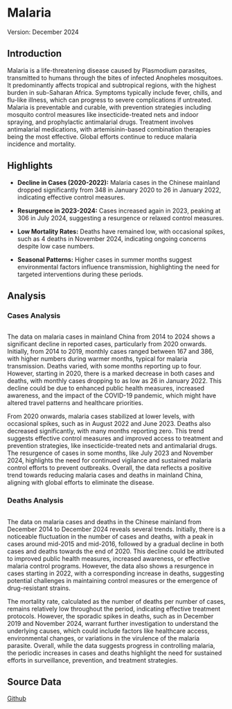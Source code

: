 # Malaria

Version: December 2024

## Introduction

Malaria is a life-threatening disease caused by Plasmodium parasites, transmitted to humans through the bites of infected Anopheles mosquitoes. It predominantly affects tropical and subtropical regions, with the highest burden in sub-Saharan Africa. Symptoms typically include fever, chills, and flu-like illness, which can progress to severe complications if untreated. Malaria is preventable and curable, with prevention strategies including mosquito control measures like insecticide-treated nets and indoor spraying, and prophylactic antimalarial drugs. Treatment involves antimalarial medications, with artemisinin-based combination therapies being the most effective. Global efforts continue to reduce malaria incidence and mortality.

## Highlights

- **Decline in Cases (2020-2022):** Malaria cases in the Chinese mainland dropped significantly from 348 in January 2020 to 26 in January 2022, indicating effective control measures. <br/>

- **Resurgence in 2023-2024:** Cases increased again in 2023, peaking at 306 in July 2024, suggesting a resurgence or relaxed control measures. <br/>

- **Low Mortality Rates:** Deaths have remained low, with occasional spikes, such as 4 deaths in November 2024, indicating ongoing concerns despite low case numbers. <br/>

- **Seasonal Patterns:** Higher cases in summer months suggest environmental factors influence transmission, highlighting the need for targeted interventions during these periods. <br/>

## Analysis

### Cases Analysis

<div style="display: flex; width: 100%;">
<div style="width: 75%;" class="figure">
<div>                            <div id="36960b22-e52e-453a-bc6f-b8b91e3ff51d" class="plotly-graph-div" style="height:100%; width:100%;"></div>            <script type="text/javascript">                                    window.PLOTLYENV=window.PLOTLYENV || {};                                    if (document.getElementById("36960b22-e52e-453a-bc6f-b8b91e3ff51d")) {                    Plotly.newPlot(                        "36960b22-e52e-453a-bc6f-b8b91e3ff51d",                        [{"hovertemplate":"Date: %{x}\u003cbr\u003eCases: %{y:,}","line":{"color":"rgb(23,40,105)"},"mode":"lines","name":"Malaria","x":["2014-12-01T00:00:00","2015-01-01T00:00:00","2015-02-01T00:00:00","2015-03-01T00:00:00","2015-04-01T00:00:00","2015-05-01T00:00:00","2015-06-01T00:00:00","2015-07-01T00:00:00","2015-08-01T00:00:00","2015-09-01T00:00:00","2015-10-01T00:00:00","2015-11-01T00:00:00","2015-12-01T00:00:00","2016-01-01T00:00:00","2016-02-01T00:00:00","2016-03-01T00:00:00","2016-04-01T00:00:00","2016-05-01T00:00:00","2016-06-01T00:00:00","2016-07-01T00:00:00","2016-08-01T00:00:00","2016-09-01T00:00:00","2016-10-01T00:00:00","2016-11-01T00:00:00","2016-12-01T00:00:00","2017-01-01T00:00:00","2017-02-01T00:00:00","2017-03-01T00:00:00","2017-04-01T00:00:00","2017-05-01T00:00:00","2017-06-01T00:00:00","2017-07-01T00:00:00","2017-08-01T00:00:00","2017-09-01T00:00:00","2017-10-01T00:00:00","2017-11-01T00:00:00","2017-12-01T00:00:00","2018-01-01T00:00:00","2018-02-01T00:00:00","2018-03-01T00:00:00","2018-04-01T00:00:00","2018-05-01T00:00:00","2018-06-01T00:00:00","2018-07-01T00:00:00","2018-08-01T00:00:00","2018-09-01T00:00:00","2018-10-01T00:00:00","2018-11-01T00:00:00","2018-12-01T00:00:00","2019-01-01T00:00:00","2019-02-01T00:00:00","2019-03-01T00:00:00","2019-04-01T00:00:00","2019-05-01T00:00:00","2019-06-01T00:00:00","2019-07-01T00:00:00","2019-08-01T00:00:00","2019-09-01T00:00:00","2019-10-01T00:00:00","2019-11-01T00:00:00","2019-12-01T00:00:00","2020-01-01T00:00:00","2020-02-01T00:00:00","2020-03-01T00:00:00","2020-04-01T00:00:00","2020-05-01T00:00:00","2020-06-01T00:00:00","2020-07-01T00:00:00","2020-08-01T00:00:00","2020-09-01T00:00:00","2020-10-01T00:00:00","2020-11-01T00:00:00","2020-12-01T00:00:00","2021-01-01T00:00:00","2021-02-01T00:00:00","2021-03-01T00:00:00","2021-04-01T00:00:00","2021-05-01T00:00:00","2021-06-01T00:00:00","2021-07-01T00:00:00","2021-08-01T00:00:00","2021-09-01T00:00:00","2021-10-01T00:00:00","2021-11-01T00:00:00","2021-12-01T00:00:00","2022-01-01T00:00:00","2022-02-01T00:00:00","2022-03-01T00:00:00","2022-04-01T00:00:00","2022-05-01T00:00:00","2022-06-01T00:00:00","2022-07-01T00:00:00","2022-08-01T00:00:00","2022-09-01T00:00:00","2022-10-01T00:00:00","2022-11-01T00:00:00","2022-12-01T00:00:00","2023-01-01T00:00:00","2023-02-01T00:00:00","2023-03-01T00:00:00","2023-04-01T00:00:00","2023-05-01T00:00:00","2023-06-01T00:00:00","2023-07-01T00:00:00","2023-08-01T00:00:00","2023-09-01T00:00:00","2023-10-01T00:00:00","2023-11-01T00:00:00","2023-12-01T00:00:00","2024-01-01T00:00:00","2024-02-01T00:00:00","2024-03-01T00:00:00","2024-04-01T00:00:00","2024-05-01T00:00:00","2024-06-01T00:00:00","2024-07-01T00:00:00","2024-08-01T00:00:00","2024-09-01T00:00:00","2024-10-01T00:00:00","2024-11-01T00:00:00","2024-12-01T00:00:00"],"y":[212,250,236,244,275,354,386,358,263,243,225,211,244,333,339,258,304,369,356,281,235,222,210,195,239,275,198,208,226,300,312,303,259,208,194,190,183,255,268,182,214,231,230,244,233,237,207,208,181,268,230,167,175,195,231,261,226,220,200,258,204,348,126,92,54,40,74,54,57,81,78,63,73,68,58,63,74,97,109,92,60,49,46,62,72,26,30,31,34,37,62,79,217,96,92,74,79,149,117,138,189,212,264,289,234,193,193,183,245,254,215,150,190,236,299,306,279,242,204,282,248],"type":"scatter"}],                        {"autosize":true,"margin":{"b":100,"l":0,"r":50,"t":0},"template":{"data":{"barpolar":[{"marker":{"line":{"color":"rgb(237,237,237)","width":0.5},"pattern":{"fillmode":"overlay","size":10,"solidity":0.2}},"type":"barpolar"}],"bar":[{"error_x":{"color":"rgb(51,51,51)"},"error_y":{"color":"rgb(51,51,51)"},"marker":{"line":{"color":"rgb(237,237,237)","width":0.5},"pattern":{"fillmode":"overlay","size":10,"solidity":0.2}},"type":"bar"}],"carpet":[{"aaxis":{"endlinecolor":"rgb(51,51,51)","gridcolor":"white","linecolor":"white","minorgridcolor":"white","startlinecolor":"rgb(51,51,51)"},"baxis":{"endlinecolor":"rgb(51,51,51)","gridcolor":"white","linecolor":"white","minorgridcolor":"white","startlinecolor":"rgb(51,51,51)"},"type":"carpet"}],"choropleth":[{"colorbar":{"outlinewidth":0,"tickcolor":"rgb(237,237,237)","ticklen":6,"ticks":"inside"},"type":"choropleth"}],"contourcarpet":[{"colorbar":{"outlinewidth":0,"tickcolor":"rgb(237,237,237)","ticklen":6,"ticks":"inside"},"type":"contourcarpet"}],"contour":[{"colorbar":{"outlinewidth":0,"tickcolor":"rgb(237,237,237)","ticklen":6,"ticks":"inside"},"colorscale":[[0,"rgb(20,44,66)"],[1,"rgb(90,179,244)"]],"type":"contour"}],"heatmapgl":[{"colorbar":{"outlinewidth":0,"tickcolor":"rgb(237,237,237)","ticklen":6,"ticks":"inside"},"colorscale":[[0,"rgb(20,44,66)"],[1,"rgb(90,179,244)"]],"type":"heatmapgl"}],"heatmap":[{"colorbar":{"outlinewidth":0,"tickcolor":"rgb(237,237,237)","ticklen":6,"ticks":"inside"},"colorscale":[[0,"rgb(20,44,66)"],[1,"rgb(90,179,244)"]],"type":"heatmap"}],"histogram2dcontour":[{"colorbar":{"outlinewidth":0,"tickcolor":"rgb(237,237,237)","ticklen":6,"ticks":"inside"},"colorscale":[[0,"rgb(20,44,66)"],[1,"rgb(90,179,244)"]],"type":"histogram2dcontour"}],"histogram2d":[{"colorbar":{"outlinewidth":0,"tickcolor":"rgb(237,237,237)","ticklen":6,"ticks":"inside"},"colorscale":[[0,"rgb(20,44,66)"],[1,"rgb(90,179,244)"]],"type":"histogram2d"}],"histogram":[{"marker":{"pattern":{"fillmode":"overlay","size":10,"solidity":0.2}},"type":"histogram"}],"mesh3d":[{"colorbar":{"outlinewidth":0,"tickcolor":"rgb(237,237,237)","ticklen":6,"ticks":"inside"},"type":"mesh3d"}],"parcoords":[{"line":{"colorbar":{"outlinewidth":0,"tickcolor":"rgb(237,237,237)","ticklen":6,"ticks":"inside"}},"type":"parcoords"}],"pie":[{"automargin":true,"type":"pie"}],"scatter3d":[{"line":{"colorbar":{"outlinewidth":0,"tickcolor":"rgb(237,237,237)","ticklen":6,"ticks":"inside"}},"marker":{"colorbar":{"outlinewidth":0,"tickcolor":"rgb(237,237,237)","ticklen":6,"ticks":"inside"}},"type":"scatter3d"}],"scattercarpet":[{"marker":{"colorbar":{"outlinewidth":0,"tickcolor":"rgb(237,237,237)","ticklen":6,"ticks":"inside"}},"type":"scattercarpet"}],"scattergeo":[{"marker":{"colorbar":{"outlinewidth":0,"tickcolor":"rgb(237,237,237)","ticklen":6,"ticks":"inside"}},"type":"scattergeo"}],"scattergl":[{"marker":{"colorbar":{"outlinewidth":0,"tickcolor":"rgb(237,237,237)","ticklen":6,"ticks":"inside"}},"type":"scattergl"}],"scattermapbox":[{"marker":{"colorbar":{"outlinewidth":0,"tickcolor":"rgb(237,237,237)","ticklen":6,"ticks":"inside"}},"type":"scattermapbox"}],"scatterpolargl":[{"marker":{"colorbar":{"outlinewidth":0,"tickcolor":"rgb(237,237,237)","ticklen":6,"ticks":"inside"}},"type":"scatterpolargl"}],"scatterpolar":[{"marker":{"colorbar":{"outlinewidth":0,"tickcolor":"rgb(237,237,237)","ticklen":6,"ticks":"inside"}},"type":"scatterpolar"}],"scatter":[{"fillpattern":{"fillmode":"overlay","size":10,"solidity":0.2},"type":"scatter"}],"scatterternary":[{"marker":{"colorbar":{"outlinewidth":0,"tickcolor":"rgb(237,237,237)","ticklen":6,"ticks":"inside"}},"type":"scatterternary"}],"surface":[{"colorbar":{"outlinewidth":0,"tickcolor":"rgb(237,237,237)","ticklen":6,"ticks":"inside"},"colorscale":[[0,"rgb(20,44,66)"],[1,"rgb(90,179,244)"]],"type":"surface"}],"table":[{"cells":{"fill":{"color":"rgb(237,237,237)"},"line":{"color":"white"}},"header":{"fill":{"color":"rgb(217,217,217)"},"line":{"color":"white"}},"type":"table"}]},"layout":{"annotationdefaults":{"arrowhead":0,"arrowwidth":1},"autotypenumbers":"strict","coloraxis":{"colorbar":{"outlinewidth":0,"tickcolor":"rgb(237,237,237)","ticklen":6,"ticks":"inside"}},"colorscale":{"sequential":[[0,"rgb(20,44,66)"],[1,"rgb(90,179,244)"]],"sequentialminus":[[0,"rgb(20,44,66)"],[1,"rgb(90,179,244)"]]},"colorway":["#F8766D","#A3A500","#00BF7D","#00B0F6","#E76BF3"],"font":{"color":"rgb(51,51,51)"},"geo":{"bgcolor":"white","lakecolor":"white","landcolor":"rgb(237,237,237)","showlakes":true,"showland":true,"subunitcolor":"white"},"hoverlabel":{"align":"left"},"hovermode":"closest","paper_bgcolor":"white","plot_bgcolor":"rgb(237,237,237)","polar":{"angularaxis":{"gridcolor":"white","linecolor":"white","showgrid":true,"tickcolor":"rgb(51,51,51)","ticks":"outside"},"bgcolor":"rgb(237,237,237)","radialaxis":{"gridcolor":"white","linecolor":"white","showgrid":true,"tickcolor":"rgb(51,51,51)","ticks":"outside"}},"scene":{"xaxis":{"backgroundcolor":"rgb(237,237,237)","gridcolor":"white","gridwidth":2,"linecolor":"white","showbackground":true,"showgrid":true,"tickcolor":"rgb(51,51,51)","ticks":"outside","zerolinecolor":"white"},"yaxis":{"backgroundcolor":"rgb(237,237,237)","gridcolor":"white","gridwidth":2,"linecolor":"white","showbackground":true,"showgrid":true,"tickcolor":"rgb(51,51,51)","ticks":"outside","zerolinecolor":"white"},"zaxis":{"backgroundcolor":"rgb(237,237,237)","gridcolor":"white","gridwidth":2,"linecolor":"white","showbackground":true,"showgrid":true,"tickcolor":"rgb(51,51,51)","ticks":"outside","zerolinecolor":"white"}},"shapedefaults":{"fillcolor":"black","line":{"width":0},"opacity":0.3},"ternary":{"aaxis":{"gridcolor":"white","linecolor":"white","showgrid":true,"tickcolor":"rgb(51,51,51)","ticks":"outside"},"baxis":{"gridcolor":"white","linecolor":"white","showgrid":true,"tickcolor":"rgb(51,51,51)","ticks":"outside"},"bgcolor":"rgb(237,237,237)","caxis":{"gridcolor":"white","linecolor":"white","showgrid":true,"tickcolor":"rgb(51,51,51)","ticks":"outside"}},"xaxis":{"automargin":true,"gridcolor":"white","linecolor":"white","showgrid":true,"tickcolor":"rgb(51,51,51)","ticks":"outside","title":{"standoff":15},"zerolinecolor":"white"},"yaxis":{"automargin":true,"gridcolor":"white","linecolor":"white","showgrid":true,"tickcolor":"rgb(51,51,51)","ticks":"outside","title":{"standoff":15},"zerolinecolor":"white"}}},"xaxis":{"title":{"text":"Date"}},"yaxis":{"dtick":78,"range":[0,390],"rangemode":"tozero","tickformat":",d","title":{"text":"Cases"}}},                        {"responsive": true}                    )                };                            </script>        </div>
</div>
<div style="width: 25%;" class="figure">
<div>                            <div id="1260b645-0ff3-4efe-8252-0a15a8334a87" class="plotly-graph-div" style="height:100%; width:100%;"></div>            <script type="text/javascript">                                    window.PLOTLYENV=window.PLOTLYENV || {};                                    if (document.getElementById("1260b645-0ff3-4efe-8252-0a15a8334a87")) {                    Plotly.newPlot(                        "1260b645-0ff3-4efe-8252-0a15a8334a87",                        [{"colorscale":[[0,"rgb(175,223,239)"],[1,"rgb(23,40,105)"]],"hovertemplate":"Month: %{x}\u003cbr\u003eYear: %{y}\u003cbr\u003eCases: %{z:,}","name":"Malaria","x":[1,2,3,4,5,6,7,8,9,10,11,12],"y":[2014,2015,2016,2017,2018,2019,2020,2021,2022,2023,2024],"z":[[null,null,null,null,null,null,null,null,null,null,null,212],[250,236,244,275,354,386,358,263,243,225,211,244],[333,339,258,304,369,356,281,235,222,210,195,239],[275,198,208,226,300,312,303,259,208,194,190,183],[255,268,182,214,231,230,244,233,237,207,208,181],[268,230,167,175,195,231,261,226,220,200,258,204],[348,126,92,54,40,74,54,57,81,78,63,73],[68,58,63,74,97,109,92,60,49,46,62,72],[26,30,31,34,37,62,79,217,96,92,74,79],[149,117,138,189,212,264,289,234,193,193,183,245],[254,215,150,190,236,299,306,279,242,204,282,248]],"type":"heatmap"}],                        {"margin":{"b":100,"l":0,"r":50,"t":0},"template":{"data":{"barpolar":[{"marker":{"line":{"color":"rgb(237,237,237)","width":0.5},"pattern":{"fillmode":"overlay","size":10,"solidity":0.2}},"type":"barpolar"}],"bar":[{"error_x":{"color":"rgb(51,51,51)"},"error_y":{"color":"rgb(51,51,51)"},"marker":{"line":{"color":"rgb(237,237,237)","width":0.5},"pattern":{"fillmode":"overlay","size":10,"solidity":0.2}},"type":"bar"}],"carpet":[{"aaxis":{"endlinecolor":"rgb(51,51,51)","gridcolor":"white","linecolor":"white","minorgridcolor":"white","startlinecolor":"rgb(51,51,51)"},"baxis":{"endlinecolor":"rgb(51,51,51)","gridcolor":"white","linecolor":"white","minorgridcolor":"white","startlinecolor":"rgb(51,51,51)"},"type":"carpet"}],"choropleth":[{"colorbar":{"outlinewidth":0,"tickcolor":"rgb(237,237,237)","ticklen":6,"ticks":"inside"},"type":"choropleth"}],"contourcarpet":[{"colorbar":{"outlinewidth":0,"tickcolor":"rgb(237,237,237)","ticklen":6,"ticks":"inside"},"type":"contourcarpet"}],"contour":[{"colorbar":{"outlinewidth":0,"tickcolor":"rgb(237,237,237)","ticklen":6,"ticks":"inside"},"colorscale":[[0,"rgb(20,44,66)"],[1,"rgb(90,179,244)"]],"type":"contour"}],"heatmapgl":[{"colorbar":{"outlinewidth":0,"tickcolor":"rgb(237,237,237)","ticklen":6,"ticks":"inside"},"colorscale":[[0,"rgb(20,44,66)"],[1,"rgb(90,179,244)"]],"type":"heatmapgl"}],"heatmap":[{"colorbar":{"outlinewidth":0,"tickcolor":"rgb(237,237,237)","ticklen":6,"ticks":"inside"},"colorscale":[[0,"rgb(20,44,66)"],[1,"rgb(90,179,244)"]],"type":"heatmap"}],"histogram2dcontour":[{"colorbar":{"outlinewidth":0,"tickcolor":"rgb(237,237,237)","ticklen":6,"ticks":"inside"},"colorscale":[[0,"rgb(20,44,66)"],[1,"rgb(90,179,244)"]],"type":"histogram2dcontour"}],"histogram2d":[{"colorbar":{"outlinewidth":0,"tickcolor":"rgb(237,237,237)","ticklen":6,"ticks":"inside"},"colorscale":[[0,"rgb(20,44,66)"],[1,"rgb(90,179,244)"]],"type":"histogram2d"}],"histogram":[{"marker":{"pattern":{"fillmode":"overlay","size":10,"solidity":0.2}},"type":"histogram"}],"mesh3d":[{"colorbar":{"outlinewidth":0,"tickcolor":"rgb(237,237,237)","ticklen":6,"ticks":"inside"},"type":"mesh3d"}],"parcoords":[{"line":{"colorbar":{"outlinewidth":0,"tickcolor":"rgb(237,237,237)","ticklen":6,"ticks":"inside"}},"type":"parcoords"}],"pie":[{"automargin":true,"type":"pie"}],"scatter3d":[{"line":{"colorbar":{"outlinewidth":0,"tickcolor":"rgb(237,237,237)","ticklen":6,"ticks":"inside"}},"marker":{"colorbar":{"outlinewidth":0,"tickcolor":"rgb(237,237,237)","ticklen":6,"ticks":"inside"}},"type":"scatter3d"}],"scattercarpet":[{"marker":{"colorbar":{"outlinewidth":0,"tickcolor":"rgb(237,237,237)","ticklen":6,"ticks":"inside"}},"type":"scattercarpet"}],"scattergeo":[{"marker":{"colorbar":{"outlinewidth":0,"tickcolor":"rgb(237,237,237)","ticklen":6,"ticks":"inside"}},"type":"scattergeo"}],"scattergl":[{"marker":{"colorbar":{"outlinewidth":0,"tickcolor":"rgb(237,237,237)","ticklen":6,"ticks":"inside"}},"type":"scattergl"}],"scattermapbox":[{"marker":{"colorbar":{"outlinewidth":0,"tickcolor":"rgb(237,237,237)","ticklen":6,"ticks":"inside"}},"type":"scattermapbox"}],"scatterpolargl":[{"marker":{"colorbar":{"outlinewidth":0,"tickcolor":"rgb(237,237,237)","ticklen":6,"ticks":"inside"}},"type":"scatterpolargl"}],"scatterpolar":[{"marker":{"colorbar":{"outlinewidth":0,"tickcolor":"rgb(237,237,237)","ticklen":6,"ticks":"inside"}},"type":"scatterpolar"}],"scatter":[{"fillpattern":{"fillmode":"overlay","size":10,"solidity":0.2},"type":"scatter"}],"scatterternary":[{"marker":{"colorbar":{"outlinewidth":0,"tickcolor":"rgb(237,237,237)","ticklen":6,"ticks":"inside"}},"type":"scatterternary"}],"surface":[{"colorbar":{"outlinewidth":0,"tickcolor":"rgb(237,237,237)","ticklen":6,"ticks":"inside"},"colorscale":[[0,"rgb(20,44,66)"],[1,"rgb(90,179,244)"]],"type":"surface"}],"table":[{"cells":{"fill":{"color":"rgb(237,237,237)"},"line":{"color":"white"}},"header":{"fill":{"color":"rgb(217,217,217)"},"line":{"color":"white"}},"type":"table"}]},"layout":{"annotationdefaults":{"arrowhead":0,"arrowwidth":1},"autotypenumbers":"strict","coloraxis":{"colorbar":{"outlinewidth":0,"tickcolor":"rgb(237,237,237)","ticklen":6,"ticks":"inside"}},"colorscale":{"sequential":[[0,"rgb(20,44,66)"],[1,"rgb(90,179,244)"]],"sequentialminus":[[0,"rgb(20,44,66)"],[1,"rgb(90,179,244)"]]},"colorway":["#F8766D","#A3A500","#00BF7D","#00B0F6","#E76BF3"],"font":{"color":"rgb(51,51,51)"},"geo":{"bgcolor":"white","lakecolor":"white","landcolor":"rgb(237,237,237)","showlakes":true,"showland":true,"subunitcolor":"white"},"hoverlabel":{"align":"left"},"hovermode":"closest","paper_bgcolor":"white","plot_bgcolor":"rgb(237,237,237)","polar":{"angularaxis":{"gridcolor":"white","linecolor":"white","showgrid":true,"tickcolor":"rgb(51,51,51)","ticks":"outside"},"bgcolor":"rgb(237,237,237)","radialaxis":{"gridcolor":"white","linecolor":"white","showgrid":true,"tickcolor":"rgb(51,51,51)","ticks":"outside"}},"scene":{"xaxis":{"backgroundcolor":"rgb(237,237,237)","gridcolor":"white","gridwidth":2,"linecolor":"white","showbackground":true,"showgrid":true,"tickcolor":"rgb(51,51,51)","ticks":"outside","zerolinecolor":"white"},"yaxis":{"backgroundcolor":"rgb(237,237,237)","gridcolor":"white","gridwidth":2,"linecolor":"white","showbackground":true,"showgrid":true,"tickcolor":"rgb(51,51,51)","ticks":"outside","zerolinecolor":"white"},"zaxis":{"backgroundcolor":"rgb(237,237,237)","gridcolor":"white","gridwidth":2,"linecolor":"white","showbackground":true,"showgrid":true,"tickcolor":"rgb(51,51,51)","ticks":"outside","zerolinecolor":"white"}},"shapedefaults":{"fillcolor":"black","line":{"width":0},"opacity":0.3},"ternary":{"aaxis":{"gridcolor":"white","linecolor":"white","showgrid":true,"tickcolor":"rgb(51,51,51)","ticks":"outside"},"baxis":{"gridcolor":"white","linecolor":"white","showgrid":true,"tickcolor":"rgb(51,51,51)","ticks":"outside"},"bgcolor":"rgb(237,237,237)","caxis":{"gridcolor":"white","linecolor":"white","showgrid":true,"tickcolor":"rgb(51,51,51)","ticks":"outside"}},"xaxis":{"automargin":true,"gridcolor":"white","linecolor":"white","showgrid":true,"tickcolor":"rgb(51,51,51)","ticks":"outside","title":{"standoff":15},"zerolinecolor":"white"},"yaxis":{"automargin":true,"gridcolor":"white","linecolor":"white","showgrid":true,"tickcolor":"rgb(51,51,51)","ticks":"outside","title":{"standoff":15},"zerolinecolor":"white"}}},"xaxis":{"tickmode":"linear","title":{"text":"Month"}},"yaxis":{"tickmode":"linear","title":{"text":"Year"}}},                        {"responsive": true}                    )                };                            </script>        </div>
</div>
</div>

The data on malaria cases in mainland China from 2014 to 2024 shows a significant decline in reported cases, particularly from 2020 onwards. Initially, from 2014 to 2019, monthly cases ranged between 167 and 386, with higher numbers during warmer months, typical for malaria transmission. Deaths varied, with some months reporting up to four. However, starting in 2020, there is a marked decrease in both cases and deaths, with monthly cases dropping to as low as 26 in January 2022. This decline could be due to enhanced public health measures, increased awareness, and the impact of the COVID-19 pandemic, which might have altered travel patterns and healthcare priorities.

From 2020 onwards, malaria cases stabilized at lower levels, with occasional spikes, such as in August 2022 and June 2023. Deaths also decreased significantly, with many months reporting zero. This trend suggests effective control measures and improved access to treatment and prevention strategies, like insecticide-treated nets and antimalarial drugs. The resurgence of cases in some months, like July 2023 and November 2024, highlights the need for continued vigilance and sustained malaria control efforts to prevent outbreaks. Overall, the data reflects a positive trend towards reducing malaria cases and deaths in mainland China, aligning with global efforts to eliminate the disease.

### Deaths Analysis

<div style="display: flex; width: 100%;">
<div style="width: 75%;" class="figure">
<div>                            <div id="ee63770b-c565-493c-a436-8afcaf7b1916" class="plotly-graph-div" style="height:100%; width:100%;"></div>            <script type="text/javascript">                                    window.PLOTLYENV=window.PLOTLYENV || {};                                    if (document.getElementById("ee63770b-c565-493c-a436-8afcaf7b1916")) {                    Plotly.newPlot(                        "ee63770b-c565-493c-a436-8afcaf7b1916",                        [{"hovertemplate":"Date: %{x}\u003cbr\u003eDeaths: %{y:,}","line":{"color":"rgb(98,129,11)"},"mode":"lines","name":"Malaria","x":["2014-12-01T00:00:00","2015-01-01T00:00:00","2015-02-01T00:00:00","2015-03-01T00:00:00","2015-04-01T00:00:00","2015-05-01T00:00:00","2015-06-01T00:00:00","2015-07-01T00:00:00","2015-08-01T00:00:00","2015-09-01T00:00:00","2015-10-01T00:00:00","2015-11-01T00:00:00","2015-12-01T00:00:00","2016-01-01T00:00:00","2016-02-01T00:00:00","2016-03-01T00:00:00","2016-04-01T00:00:00","2016-05-01T00:00:00","2016-06-01T00:00:00","2016-07-01T00:00:00","2016-08-01T00:00:00","2016-09-01T00:00:00","2016-10-01T00:00:00","2016-11-01T00:00:00","2016-12-01T00:00:00","2017-01-01T00:00:00","2017-02-01T00:00:00","2017-03-01T00:00:00","2017-04-01T00:00:00","2017-05-01T00:00:00","2017-06-01T00:00:00","2017-07-01T00:00:00","2017-08-01T00:00:00","2017-09-01T00:00:00","2017-10-01T00:00:00","2017-11-01T00:00:00","2017-12-01T00:00:00","2018-01-01T00:00:00","2018-02-01T00:00:00","2018-03-01T00:00:00","2018-04-01T00:00:00","2018-05-01T00:00:00","2018-06-01T00:00:00","2018-07-01T00:00:00","2018-08-01T00:00:00","2018-09-01T00:00:00","2018-10-01T00:00:00","2018-11-01T00:00:00","2018-12-01T00:00:00","2019-01-01T00:00:00","2019-02-01T00:00:00","2019-03-01T00:00:00","2019-04-01T00:00:00","2019-05-01T00:00:00","2019-06-01T00:00:00","2019-07-01T00:00:00","2019-08-01T00:00:00","2019-09-01T00:00:00","2019-10-01T00:00:00","2019-11-01T00:00:00","2019-12-01T00:00:00","2020-01-01T00:00:00","2020-02-01T00:00:00","2020-03-01T00:00:00","2020-04-01T00:00:00","2020-05-01T00:00:00","2020-06-01T00:00:00","2020-07-01T00:00:00","2020-08-01T00:00:00","2020-09-01T00:00:00","2020-10-01T00:00:00","2020-11-01T00:00:00","2020-12-01T00:00:00","2021-01-01T00:00:00","2021-02-01T00:00:00","2021-03-01T00:00:00","2021-04-01T00:00:00","2021-05-01T00:00:00","2021-06-01T00:00:00","2021-07-01T00:00:00","2021-08-01T00:00:00","2021-09-01T00:00:00","2021-10-01T00:00:00","2021-11-01T00:00:00","2021-12-01T00:00:00","2022-01-01T00:00:00","2022-02-01T00:00:00","2022-03-01T00:00:00","2022-04-01T00:00:00","2022-05-01T00:00:00","2022-06-01T00:00:00","2022-07-01T00:00:00","2022-08-01T00:00:00","2022-09-01T00:00:00","2022-10-01T00:00:00","2022-11-01T00:00:00","2022-12-01T00:00:00","2023-01-01T00:00:00","2023-02-01T00:00:00","2023-03-01T00:00:00","2023-04-01T00:00:00","2023-05-01T00:00:00","2023-06-01T00:00:00","2023-07-01T00:00:00","2023-08-01T00:00:00","2023-09-01T00:00:00","2023-10-01T00:00:00","2023-11-01T00:00:00","2023-12-01T00:00:00","2024-01-01T00:00:00","2024-02-01T00:00:00","2024-03-01T00:00:00","2024-04-01T00:00:00","2024-05-01T00:00:00","2024-06-01T00:00:00","2024-07-01T00:00:00","2024-08-01T00:00:00","2024-09-01T00:00:00","2024-10-01T00:00:00","2024-11-01T00:00:00","2024-12-01T00:00:00"],"y":[1,4,3,0,2,0,3,0,2,3,0,1,2,3,2,2,0,1,3,0,2,2,1,0,0,1,1,0,0,1,0,2,0,0,1,0,0,1,0,0,1,1,1,2,0,1,0,0,1,3,2,2,2,1,0,0,2,0,0,2,4,2,2,1,0,0,0,0,0,0,2,0,0,0,0,0,0,0,0,2,0,0,0,0,1,0,0,0,0,1,0,1,0,2,0,0,2,2,0,1,0,0,2,1,2,1,1,0,1,3,2,0,1,0,1,2,1,0,2,4,0],"type":"scatter"}],                        {"autosize":true,"margin":{"b":100,"l":0,"r":50,"t":0},"template":{"data":{"barpolar":[{"marker":{"line":{"color":"rgb(237,237,237)","width":0.5},"pattern":{"fillmode":"overlay","size":10,"solidity":0.2}},"type":"barpolar"}],"bar":[{"error_x":{"color":"rgb(51,51,51)"},"error_y":{"color":"rgb(51,51,51)"},"marker":{"line":{"color":"rgb(237,237,237)","width":0.5},"pattern":{"fillmode":"overlay","size":10,"solidity":0.2}},"type":"bar"}],"carpet":[{"aaxis":{"endlinecolor":"rgb(51,51,51)","gridcolor":"white","linecolor":"white","minorgridcolor":"white","startlinecolor":"rgb(51,51,51)"},"baxis":{"endlinecolor":"rgb(51,51,51)","gridcolor":"white","linecolor":"white","minorgridcolor":"white","startlinecolor":"rgb(51,51,51)"},"type":"carpet"}],"choropleth":[{"colorbar":{"outlinewidth":0,"tickcolor":"rgb(237,237,237)","ticklen":6,"ticks":"inside"},"type":"choropleth"}],"contourcarpet":[{"colorbar":{"outlinewidth":0,"tickcolor":"rgb(237,237,237)","ticklen":6,"ticks":"inside"},"type":"contourcarpet"}],"contour":[{"colorbar":{"outlinewidth":0,"tickcolor":"rgb(237,237,237)","ticklen":6,"ticks":"inside"},"colorscale":[[0,"rgb(20,44,66)"],[1,"rgb(90,179,244)"]],"type":"contour"}],"heatmapgl":[{"colorbar":{"outlinewidth":0,"tickcolor":"rgb(237,237,237)","ticklen":6,"ticks":"inside"},"colorscale":[[0,"rgb(20,44,66)"],[1,"rgb(90,179,244)"]],"type":"heatmapgl"}],"heatmap":[{"colorbar":{"outlinewidth":0,"tickcolor":"rgb(237,237,237)","ticklen":6,"ticks":"inside"},"colorscale":[[0,"rgb(20,44,66)"],[1,"rgb(90,179,244)"]],"type":"heatmap"}],"histogram2dcontour":[{"colorbar":{"outlinewidth":0,"tickcolor":"rgb(237,237,237)","ticklen":6,"ticks":"inside"},"colorscale":[[0,"rgb(20,44,66)"],[1,"rgb(90,179,244)"]],"type":"histogram2dcontour"}],"histogram2d":[{"colorbar":{"outlinewidth":0,"tickcolor":"rgb(237,237,237)","ticklen":6,"ticks":"inside"},"colorscale":[[0,"rgb(20,44,66)"],[1,"rgb(90,179,244)"]],"type":"histogram2d"}],"histogram":[{"marker":{"pattern":{"fillmode":"overlay","size":10,"solidity":0.2}},"type":"histogram"}],"mesh3d":[{"colorbar":{"outlinewidth":0,"tickcolor":"rgb(237,237,237)","ticklen":6,"ticks":"inside"},"type":"mesh3d"}],"parcoords":[{"line":{"colorbar":{"outlinewidth":0,"tickcolor":"rgb(237,237,237)","ticklen":6,"ticks":"inside"}},"type":"parcoords"}],"pie":[{"automargin":true,"type":"pie"}],"scatter3d":[{"line":{"colorbar":{"outlinewidth":0,"tickcolor":"rgb(237,237,237)","ticklen":6,"ticks":"inside"}},"marker":{"colorbar":{"outlinewidth":0,"tickcolor":"rgb(237,237,237)","ticklen":6,"ticks":"inside"}},"type":"scatter3d"}],"scattercarpet":[{"marker":{"colorbar":{"outlinewidth":0,"tickcolor":"rgb(237,237,237)","ticklen":6,"ticks":"inside"}},"type":"scattercarpet"}],"scattergeo":[{"marker":{"colorbar":{"outlinewidth":0,"tickcolor":"rgb(237,237,237)","ticklen":6,"ticks":"inside"}},"type":"scattergeo"}],"scattergl":[{"marker":{"colorbar":{"outlinewidth":0,"tickcolor":"rgb(237,237,237)","ticklen":6,"ticks":"inside"}},"type":"scattergl"}],"scattermapbox":[{"marker":{"colorbar":{"outlinewidth":0,"tickcolor":"rgb(237,237,237)","ticklen":6,"ticks":"inside"}},"type":"scattermapbox"}],"scatterpolargl":[{"marker":{"colorbar":{"outlinewidth":0,"tickcolor":"rgb(237,237,237)","ticklen":6,"ticks":"inside"}},"type":"scatterpolargl"}],"scatterpolar":[{"marker":{"colorbar":{"outlinewidth":0,"tickcolor":"rgb(237,237,237)","ticklen":6,"ticks":"inside"}},"type":"scatterpolar"}],"scatter":[{"fillpattern":{"fillmode":"overlay","size":10,"solidity":0.2},"type":"scatter"}],"scatterternary":[{"marker":{"colorbar":{"outlinewidth":0,"tickcolor":"rgb(237,237,237)","ticklen":6,"ticks":"inside"}},"type":"scatterternary"}],"surface":[{"colorbar":{"outlinewidth":0,"tickcolor":"rgb(237,237,237)","ticklen":6,"ticks":"inside"},"colorscale":[[0,"rgb(20,44,66)"],[1,"rgb(90,179,244)"]],"type":"surface"}],"table":[{"cells":{"fill":{"color":"rgb(237,237,237)"},"line":{"color":"white"}},"header":{"fill":{"color":"rgb(217,217,217)"},"line":{"color":"white"}},"type":"table"}]},"layout":{"annotationdefaults":{"arrowhead":0,"arrowwidth":1},"autotypenumbers":"strict","coloraxis":{"colorbar":{"outlinewidth":0,"tickcolor":"rgb(237,237,237)","ticklen":6,"ticks":"inside"}},"colorscale":{"sequential":[[0,"rgb(20,44,66)"],[1,"rgb(90,179,244)"]],"sequentialminus":[[0,"rgb(20,44,66)"],[1,"rgb(90,179,244)"]]},"colorway":["#F8766D","#A3A500","#00BF7D","#00B0F6","#E76BF3"],"font":{"color":"rgb(51,51,51)"},"geo":{"bgcolor":"white","lakecolor":"white","landcolor":"rgb(237,237,237)","showlakes":true,"showland":true,"subunitcolor":"white"},"hoverlabel":{"align":"left"},"hovermode":"closest","paper_bgcolor":"white","plot_bgcolor":"rgb(237,237,237)","polar":{"angularaxis":{"gridcolor":"white","linecolor":"white","showgrid":true,"tickcolor":"rgb(51,51,51)","ticks":"outside"},"bgcolor":"rgb(237,237,237)","radialaxis":{"gridcolor":"white","linecolor":"white","showgrid":true,"tickcolor":"rgb(51,51,51)","ticks":"outside"}},"scene":{"xaxis":{"backgroundcolor":"rgb(237,237,237)","gridcolor":"white","gridwidth":2,"linecolor":"white","showbackground":true,"showgrid":true,"tickcolor":"rgb(51,51,51)","ticks":"outside","zerolinecolor":"white"},"yaxis":{"backgroundcolor":"rgb(237,237,237)","gridcolor":"white","gridwidth":2,"linecolor":"white","showbackground":true,"showgrid":true,"tickcolor":"rgb(51,51,51)","ticks":"outside","zerolinecolor":"white"},"zaxis":{"backgroundcolor":"rgb(237,237,237)","gridcolor":"white","gridwidth":2,"linecolor":"white","showbackground":true,"showgrid":true,"tickcolor":"rgb(51,51,51)","ticks":"outside","zerolinecolor":"white"}},"shapedefaults":{"fillcolor":"black","line":{"width":0},"opacity":0.3},"ternary":{"aaxis":{"gridcolor":"white","linecolor":"white","showgrid":true,"tickcolor":"rgb(51,51,51)","ticks":"outside"},"baxis":{"gridcolor":"white","linecolor":"white","showgrid":true,"tickcolor":"rgb(51,51,51)","ticks":"outside"},"bgcolor":"rgb(237,237,237)","caxis":{"gridcolor":"white","linecolor":"white","showgrid":true,"tickcolor":"rgb(51,51,51)","ticks":"outside"}},"xaxis":{"automargin":true,"gridcolor":"white","linecolor":"white","showgrid":true,"tickcolor":"rgb(51,51,51)","ticks":"outside","title":{"standoff":15},"zerolinecolor":"white"},"yaxis":{"automargin":true,"gridcolor":"white","linecolor":"white","showgrid":true,"tickcolor":"rgb(51,51,51)","ticks":"outside","title":{"standoff":15},"zerolinecolor":"white"}}},"xaxis":{"title":{"text":"Date"}},"yaxis":{"dtick":1,"range":[0,5],"rangemode":"tozero","tickformat":",d","title":{"text":"Deaths"}}},                        {"responsive": true}                    )                };                            </script>        </div>
</div>
<div style="width: 25%;" class="figure">
<div>                            <div id="d941efef-83e8-4dba-b125-01029f9b20ae" class="plotly-graph-div" style="height:100%; width:100%;"></div>            <script type="text/javascript">                                    window.PLOTLYENV=window.PLOTLYENV || {};                                    if (document.getElementById("d941efef-83e8-4dba-b125-01029f9b20ae")) {                    Plotly.newPlot(                        "d941efef-83e8-4dba-b125-01029f9b20ae",                        [{"colorscale":[[0,"rgb(236,234,8)"],[1,"rgb(98,129,11)"]],"hovertemplate":"Month: %{x}\u003cbr\u003eYear: %{y}\u003cbr\u003eDeaths: %{z:,}","name":"Malaria","x":[1,2,3,4,5,6,7,8,9,10,11,12],"y":[2014,2015,2016,2017,2018,2019,2020,2021,2022,2023,2024],"z":[[null,null,null,null,null,null,null,null,null,null,null,1],[4,3,0,2,0,3,0,2,3,0,1,2],[3,2,2,0,1,3,0,2,2,1,0,0],[1,1,0,0,1,0,2,0,0,1,0,0],[1,0,0,1,1,1,2,0,1,0,0,1],[3,2,2,2,1,0,0,2,0,0,2,4],[2,2,1,0,0,0,0,0,0,2,0,0],[0,0,0,0,0,0,2,0,0,0,0,1],[0,0,0,0,1,0,1,0,2,0,0,2],[2,0,1,0,0,2,1,2,1,1,0,1],[3,2,0,1,0,1,2,1,0,2,4,0]],"type":"heatmap"}],                        {"margin":{"b":100,"l":0,"r":50,"t":0},"template":{"data":{"barpolar":[{"marker":{"line":{"color":"rgb(237,237,237)","width":0.5},"pattern":{"fillmode":"overlay","size":10,"solidity":0.2}},"type":"barpolar"}],"bar":[{"error_x":{"color":"rgb(51,51,51)"},"error_y":{"color":"rgb(51,51,51)"},"marker":{"line":{"color":"rgb(237,237,237)","width":0.5},"pattern":{"fillmode":"overlay","size":10,"solidity":0.2}},"type":"bar"}],"carpet":[{"aaxis":{"endlinecolor":"rgb(51,51,51)","gridcolor":"white","linecolor":"white","minorgridcolor":"white","startlinecolor":"rgb(51,51,51)"},"baxis":{"endlinecolor":"rgb(51,51,51)","gridcolor":"white","linecolor":"white","minorgridcolor":"white","startlinecolor":"rgb(51,51,51)"},"type":"carpet"}],"choropleth":[{"colorbar":{"outlinewidth":0,"tickcolor":"rgb(237,237,237)","ticklen":6,"ticks":"inside"},"type":"choropleth"}],"contourcarpet":[{"colorbar":{"outlinewidth":0,"tickcolor":"rgb(237,237,237)","ticklen":6,"ticks":"inside"},"type":"contourcarpet"}],"contour":[{"colorbar":{"outlinewidth":0,"tickcolor":"rgb(237,237,237)","ticklen":6,"ticks":"inside"},"colorscale":[[0,"rgb(20,44,66)"],[1,"rgb(90,179,244)"]],"type":"contour"}],"heatmapgl":[{"colorbar":{"outlinewidth":0,"tickcolor":"rgb(237,237,237)","ticklen":6,"ticks":"inside"},"colorscale":[[0,"rgb(20,44,66)"],[1,"rgb(90,179,244)"]],"type":"heatmapgl"}],"heatmap":[{"colorbar":{"outlinewidth":0,"tickcolor":"rgb(237,237,237)","ticklen":6,"ticks":"inside"},"colorscale":[[0,"rgb(20,44,66)"],[1,"rgb(90,179,244)"]],"type":"heatmap"}],"histogram2dcontour":[{"colorbar":{"outlinewidth":0,"tickcolor":"rgb(237,237,237)","ticklen":6,"ticks":"inside"},"colorscale":[[0,"rgb(20,44,66)"],[1,"rgb(90,179,244)"]],"type":"histogram2dcontour"}],"histogram2d":[{"colorbar":{"outlinewidth":0,"tickcolor":"rgb(237,237,237)","ticklen":6,"ticks":"inside"},"colorscale":[[0,"rgb(20,44,66)"],[1,"rgb(90,179,244)"]],"type":"histogram2d"}],"histogram":[{"marker":{"pattern":{"fillmode":"overlay","size":10,"solidity":0.2}},"type":"histogram"}],"mesh3d":[{"colorbar":{"outlinewidth":0,"tickcolor":"rgb(237,237,237)","ticklen":6,"ticks":"inside"},"type":"mesh3d"}],"parcoords":[{"line":{"colorbar":{"outlinewidth":0,"tickcolor":"rgb(237,237,237)","ticklen":6,"ticks":"inside"}},"type":"parcoords"}],"pie":[{"automargin":true,"type":"pie"}],"scatter3d":[{"line":{"colorbar":{"outlinewidth":0,"tickcolor":"rgb(237,237,237)","ticklen":6,"ticks":"inside"}},"marker":{"colorbar":{"outlinewidth":0,"tickcolor":"rgb(237,237,237)","ticklen":6,"ticks":"inside"}},"type":"scatter3d"}],"scattercarpet":[{"marker":{"colorbar":{"outlinewidth":0,"tickcolor":"rgb(237,237,237)","ticklen":6,"ticks":"inside"}},"type":"scattercarpet"}],"scattergeo":[{"marker":{"colorbar":{"outlinewidth":0,"tickcolor":"rgb(237,237,237)","ticklen":6,"ticks":"inside"}},"type":"scattergeo"}],"scattergl":[{"marker":{"colorbar":{"outlinewidth":0,"tickcolor":"rgb(237,237,237)","ticklen":6,"ticks":"inside"}},"type":"scattergl"}],"scattermapbox":[{"marker":{"colorbar":{"outlinewidth":0,"tickcolor":"rgb(237,237,237)","ticklen":6,"ticks":"inside"}},"type":"scattermapbox"}],"scatterpolargl":[{"marker":{"colorbar":{"outlinewidth":0,"tickcolor":"rgb(237,237,237)","ticklen":6,"ticks":"inside"}},"type":"scatterpolargl"}],"scatterpolar":[{"marker":{"colorbar":{"outlinewidth":0,"tickcolor":"rgb(237,237,237)","ticklen":6,"ticks":"inside"}},"type":"scatterpolar"}],"scatter":[{"fillpattern":{"fillmode":"overlay","size":10,"solidity":0.2},"type":"scatter"}],"scatterternary":[{"marker":{"colorbar":{"outlinewidth":0,"tickcolor":"rgb(237,237,237)","ticklen":6,"ticks":"inside"}},"type":"scatterternary"}],"surface":[{"colorbar":{"outlinewidth":0,"tickcolor":"rgb(237,237,237)","ticklen":6,"ticks":"inside"},"colorscale":[[0,"rgb(20,44,66)"],[1,"rgb(90,179,244)"]],"type":"surface"}],"table":[{"cells":{"fill":{"color":"rgb(237,237,237)"},"line":{"color":"white"}},"header":{"fill":{"color":"rgb(217,217,217)"},"line":{"color":"white"}},"type":"table"}]},"layout":{"annotationdefaults":{"arrowhead":0,"arrowwidth":1},"autotypenumbers":"strict","coloraxis":{"colorbar":{"outlinewidth":0,"tickcolor":"rgb(237,237,237)","ticklen":6,"ticks":"inside"}},"colorscale":{"sequential":[[0,"rgb(20,44,66)"],[1,"rgb(90,179,244)"]],"sequentialminus":[[0,"rgb(20,44,66)"],[1,"rgb(90,179,244)"]]},"colorway":["#F8766D","#A3A500","#00BF7D","#00B0F6","#E76BF3"],"font":{"color":"rgb(51,51,51)"},"geo":{"bgcolor":"white","lakecolor":"white","landcolor":"rgb(237,237,237)","showlakes":true,"showland":true,"subunitcolor":"white"},"hoverlabel":{"align":"left"},"hovermode":"closest","paper_bgcolor":"white","plot_bgcolor":"rgb(237,237,237)","polar":{"angularaxis":{"gridcolor":"white","linecolor":"white","showgrid":true,"tickcolor":"rgb(51,51,51)","ticks":"outside"},"bgcolor":"rgb(237,237,237)","radialaxis":{"gridcolor":"white","linecolor":"white","showgrid":true,"tickcolor":"rgb(51,51,51)","ticks":"outside"}},"scene":{"xaxis":{"backgroundcolor":"rgb(237,237,237)","gridcolor":"white","gridwidth":2,"linecolor":"white","showbackground":true,"showgrid":true,"tickcolor":"rgb(51,51,51)","ticks":"outside","zerolinecolor":"white"},"yaxis":{"backgroundcolor":"rgb(237,237,237)","gridcolor":"white","gridwidth":2,"linecolor":"white","showbackground":true,"showgrid":true,"tickcolor":"rgb(51,51,51)","ticks":"outside","zerolinecolor":"white"},"zaxis":{"backgroundcolor":"rgb(237,237,237)","gridcolor":"white","gridwidth":2,"linecolor":"white","showbackground":true,"showgrid":true,"tickcolor":"rgb(51,51,51)","ticks":"outside","zerolinecolor":"white"}},"shapedefaults":{"fillcolor":"black","line":{"width":0},"opacity":0.3},"ternary":{"aaxis":{"gridcolor":"white","linecolor":"white","showgrid":true,"tickcolor":"rgb(51,51,51)","ticks":"outside"},"baxis":{"gridcolor":"white","linecolor":"white","showgrid":true,"tickcolor":"rgb(51,51,51)","ticks":"outside"},"bgcolor":"rgb(237,237,237)","caxis":{"gridcolor":"white","linecolor":"white","showgrid":true,"tickcolor":"rgb(51,51,51)","ticks":"outside"}},"xaxis":{"automargin":true,"gridcolor":"white","linecolor":"white","showgrid":true,"tickcolor":"rgb(51,51,51)","ticks":"outside","title":{"standoff":15},"zerolinecolor":"white"},"yaxis":{"automargin":true,"gridcolor":"white","linecolor":"white","showgrid":true,"tickcolor":"rgb(51,51,51)","ticks":"outside","title":{"standoff":15},"zerolinecolor":"white"}}},"xaxis":{"tickmode":"linear","title":{"text":"Month"}},"yaxis":{"tickmode":"linear","title":{"text":"Year"}}},                        {"responsive": true}                    )                };                            </script>        </div>
</div>
</div>


The data on malaria cases and deaths in the Chinese mainland from December 2014 to December 2024 reveals several trends. Initially, there is a noticeable fluctuation in the number of cases and deaths, with a peak in cases around mid-2015 and mid-2016, followed by a gradual decline in both cases and deaths towards the end of 2020. This decline could be attributed to improved public health measures, increased awareness, or effective malaria control programs. However, the data also shows a resurgence in cases starting in 2022, with a corresponding increase in deaths, suggesting potential challenges in maintaining control measures or the emergence of drug-resistant strains.

The mortality rate, calculated as the number of deaths per number of cases, remains relatively low throughout the period, indicating effective treatment protocols. However, the sporadic spikes in deaths, such as in December 2019 and November 2024, warrant further investigation to understand the underlying causes, which could include factors like healthcare access, environmental changes, or variations in the virulence of the malaria parasite. Overall, while the data suggests progress in controlling malaria, the periodic increases in cases and deaths highlight the need for sustained efforts in surveillance, prevention, and treatment strategies.

## Source Data

<a href=https://github.com/xmusphlkg/globalID/tree/main/Data/AllData/CN><i class="fab fa-github"></i> Github</a>
